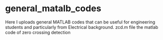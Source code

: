 # general_matalb_codes
Here I uploads general MATLAB codes that can be useful for engineering students and particularly from Electrical background.
zcd.m file the matlab code of zero crossing detection
